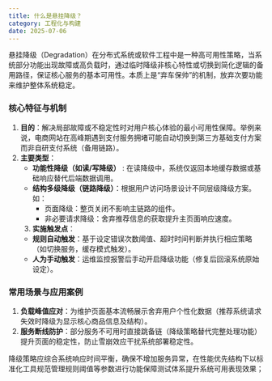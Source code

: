 ```yaml
---
title: 什么是悬挂降级？
category: 工程化与构建
date: 2025-07-06
---
```

悬挂降级（Degradation）在分布式系统或软件工程中是一种高可用性策略，当系统部分功能出现故障或高负载时，通过临时降级非核心特性或切换到简化逻辑的备用路径，保证核心服务的基本可用性。本质上是“弃车保帅”的机制，放弃次要功能来维护整体系统稳定。

### 核心特征与机制
1. **目的**：解决局部故障或不稳定性时对用户核心体验的最小可用性保障。举例来说，电商网站在高峰期遇到支付服务拥堵可能自动切换到第三方基础支付方案而非自研支付系统（备用链路）。
2. **主要类型**：
   - **功能性降级（如读/写降级）** : 在读降级中，系统仅返回本地缓存数据或基础响应替代后端数据调用。
   - **结构多级降级（链路降级）**：根据用户访问场景设计不同层级降级方案。如：
     - 页面降级：整页关闭不影响主链路的组件。
     - 非必要请求降级：舍弃推荐信息的获取提升主页面响应速度。
    3. **实施触发点**：
   - **规则自动触发**：基于设定错误次数阈值、超时时间判断并执行相应策略（如切换服务，缓存模式触发）。
   - **人为手动触发**：运维监控报警后手动开启降级功能（修复后回滚系统原始设定）。
    
### 常用场景与应用案例
1. **负载峰值应对**：为维护页面基本流畅展示舍弃用户个性化数据（推荐系统请求失效时降级为显示核心商品信息及结构）。
2. **服务断线防护**：部分服务不可用时直接跳备链（降级策略替代完整处理功能）提升页面的稳定性，防止雪崩效应干扰系统部署稳定性。

降级策略应综合系统响应时间平衡，确保不增加服务异常，在性能优先结构下以标准化工具规范管理规则阈值等参数进行功能保障测试体系提升系统可用表现效果；
